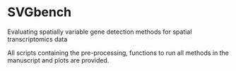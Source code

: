 # SVGbench
Evaluating spatially variable gene detection methods for spatial transcriptomics data

All scripts containing the pre-processing, functions to run all methods in the manuscript and plots are provided.
